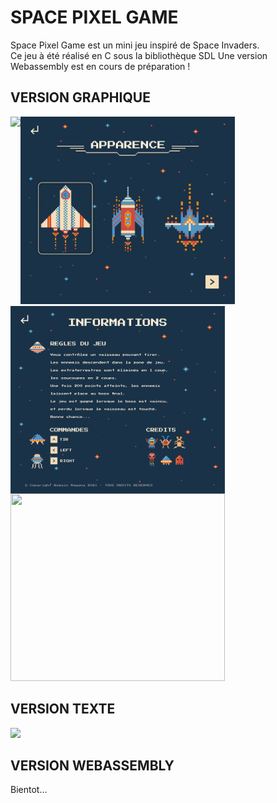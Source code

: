 # SPACE PIXEL GAME
Space Pixel Game est un mini jeu inspiré de Space Invaders.  
Ce jeu à été réalisé en C sous la bibliothèque SDL
Une version Webassembly est en cours de préparation !

## VERSION GRAPHIQUE 

<img align="left" height="300px" src="https://github.com/RomainMagana/Space_invaders/blob/main/Space_invaders_Jalon5/BMP/Debut.bmp?raw=true">
<img height="300px" src="https://raw.githubusercontent.com/RomainMagana/Space-Pixel-Game/main/Space_invaders_Jalon5/BMP/Skin/skin_1.bmp">
<img align="left" height="300px" src="https://raw.githubusercontent.com/RomainMagana/Space-Pixel-Game/main/Space_invaders_Jalon5/BMP/Rule.bmp">
<img height="300px" width="343px" src="https://user-images.githubusercontent.com/54882222/151238144-4769d073-eb12-4749-8ce1-5008e91ec3d5.png">

## VERSION TEXTE

<img height="350px" src="https://user-images.githubusercontent.com/54882222/152376132-66b87ebb-1e15-4a80-ab5d-1994aaa36382.png">

## VERSION WEBASSEMBLY
Bientot...
